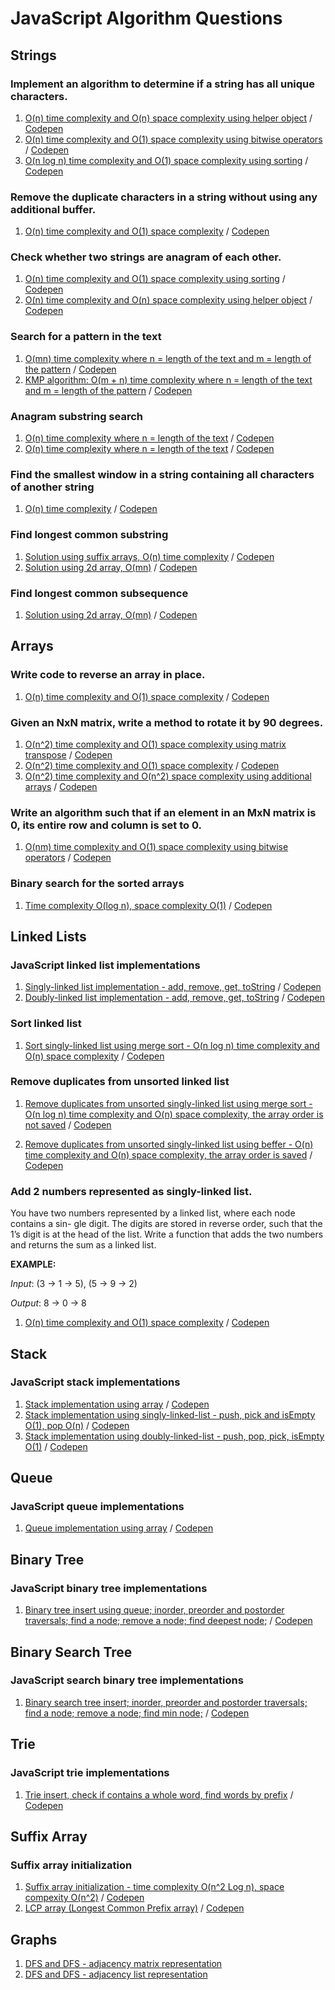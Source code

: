 # JavaScript Algorithm Questions

## Strings

### Implement an algorithm to determine if a string has all unique characters.
  1. [O(n) time complexity and O(n) space complexity using helper object](https://github.com/1rosehip/JavaScript-Algorithm-Questions/blob/master/determine-if-a-string-has-all-unique-characters-1.js) / [Codepen](https://codepen.io/1rosehip/pen/KeyNYV)
  2. [O(n) time complexity and O(1) space complexity using bitwise operators](https://github.com/1rosehip/JavaScript-Algorithm-Questions/blob/master/determine-if-a-string-has-all-unique-characters-2.js) / [Codepen](https://codepen.io/1rosehip/pen/vrWgeq)
  3. [O(n log n) time complexity and O(1) space complexity using sorting](https://github.com/1rosehip/JavaScript-Algorithm-Questions/blob/master/determine-if-a-string-has-all-unique-characters-3.js) / [Codepen](https://codepen.io/1rosehip/pen/NzwoQK)

### Remove the duplicate characters in a string without using any additional buffer.
  1. [O(n) time complexity and O(1) space complexity](https://github.com/1rosehip/JavaScript-Algorithm-Questions/blob/master/remove-the-duplicate-character-in-a-string.js) / [Codepen](https://codepen.io/1rosehip/pen/ZRvzKE)

### Check whether two strings are anagram of each other.
  1. [O(n) time complexity and O(1) space complexity using sorting](https://github.com/1rosehip/JavaScript-Algorithm-Questions/blob/master/check-whether-two-strings-are-anagram-of-each-other.js) / [Codepen](https://codepen.io/1rosehip/pen/YvYzOb?editors=0011)
  2. [O(n) time complexity and O(n) space complexity using helper object](https://github.com/1rosehip/JavaScript-Algorithm-Questions/blob/master/check-whether-two-strings-are-anagram-of-each-other-2.js) / [Codepen](https://codepen.io/1rosehip/pen/zaprQO?editors=0011)
  
### Search for a pattern in the text  
  1. [O(mn) time complexity where n = length of the text and m = length of the pattern](https://github.com/1rosehip/JavaScript-Algorithm-Questions/blob/master/search-pattern-1.js) / [Codepen](https://codepen.io/1rosehip/pen/xJVqKq)
  2. [KMP algorithm: O(m + n) time complexity where n = length of the text and m = length of the pattern](https://github.com/1rosehip/JavaScript-Algorithm-Questions/blob/master/search-pattern-kmp.js) / [Codepen](https://codepen.io/1rosehip/pen/MByBZg)
 
### Anagram substring search 
  1. [O(n) time complexity where n = length of the text](https://github.com/1rosehip/JavaScript-Algorithm-Questions/blob/master/anagram-substring-search.js) / [Codepen](https://codepen.io/1rosehip/pen/BPKqeZ)
  2. [O(n) time complexity where n = length of the text](https://github.com/1rosehip/JavaScript-Algorithm-Questions/blob/master/anagram-substring-search-2.js) / [Codepen](https://codepen.io/1rosehip/pen/qyZzNE)

### Find the smallest window in a string containing all characters of another string
  1. [O(n) time complexity](https://github.com/1rosehip/JavaScript-Algorithm-Questions/blob/master/find-the-smallest-window-in-a-string-containing-all-characters-of-another-string.js) / [Codepen](https://codepen.io/1rosehip/pen/ZjOQmL)

### Find longest common substring 
  1. [Solution using suffix arrays, O(n) time complexity](https://github.com/1rosehip/JavaScript-Algorithm-Questions/blob/master/longest-common-substring.js) / [Codepen](https://codepen.io/1rosehip/pen/gjgQXO)
  2. [Solution using 2d array, O(mn)](https://github.com/1rosehip/JavaScript-Algorithm-Questions/blob/master/longest-common-substring-2.js) / [Codepen](https://codepen.io/1rosehip/pen/gjgQXO)

### Find longest common subsequence
  1. [Solution using 2d array, O(mn)](https://github.com/1rosehip/JavaScript-Algorithm-Questions/blob/master/longest%20common-subsequence.js) / [Codepen](https://codepen.io/1rosehip/pen/EpWabB)
  
  
## Arrays  
  
### Write code to reverse an array in place.
  1. [O(n) time complexity and O(1) space complexity](https://github.com/1rosehip/JavaScript-Algorithm-Questions/blob/master/longest-common-substring.js) / [Codepen](https://codepen.io/1rosehip/pen/gjgQXO)
 
### Given an NxN matrix, write a method to rotate it by 90 degrees.
  1. [O(n^2) time complexity and O(1) space complexity using matrix transpose](https://github.com/1rosehip/JavaScript-Algorithm-Questions/blob/master/rotate-matrix-90-deg.js) / [Codepen](https://codepen.io/1rosehip/pen/ZRoENO)
  2. [O(n^2) time complexity and O(1) space complexity](https://github.com/1rosehip/JavaScript-Algorithm-Questions/blob/master/rotate-matrix-90-deg-2.js) / [Codepen](https://codepen.io/1rosehip/pen/bKMdNq)
  3. [O(n^2) time complexity and O(n^2) space complexity using additional arrays](https://github.com/1rosehip/JavaScript-Algorithm-Questions/blob/master/rotate-matrix-90-deg-3.js) / [Codepen](https://codepen.io/1rosehip/pen/JZvyGM)
  
### Write an algorithm such that if an element in an MxN matrix is 0, its entire row and column is set to 0.
  1. [O(nm) time complexity and O(1) space complexity using bitwise operators](https://github.com/1rosehip/JavaScript-Algorithm-Questions/blob/master/if-element-in-mn-matrix-0-entire-row-and-column-0.js) / [Codepen](https://codepen.io/1rosehip/pen/vrjwzG?editors=0011)
  
### Binary search for the sorted arrays  
  1. [Time complexity O(log n), space complexity	O(1)](https://github.com/1rosehip/JavaScript-Algorithm-Questions/blob/master/binary-search.js) / [Codepen](https://codepen.io/1rosehip/pen/ZjYyGB)

## Linked Lists  

### JavaScript linked list implementations
  1. [Singly-linked list implementation - add, remove, get, toString](https://github.com/1rosehip/JavaScript-Algorithm-Questions/blob/master/singly-linked-list.js) / [Codepen](https://codepen.io/1rosehip/pen/NzMQZr?editors=1111)  
  2. [Doubly-linked list implementation - add, remove, get, toString](https://github.com/1rosehip/JavaScript-Algorithm-Questions/blob/master/doubly-linked-list.js) / [Codepen](https://codepen.io/1rosehip/pen/GGGrZE) 
  
### Sort linked list
  1. [Sort singly-linked list using merge sort - O(n log n) time complexity and O(n) space complexity](https://github.com/1rosehip/JavaScript-Algorithm-Questions/blob/master/singly-linked-list-merge-sort.js) / [Codepen](https://codepen.io/1rosehip/pen/jKKyzd)  
  
### Remove duplicates from unsorted linked list  
  1. [Remove duplicates from unsorted singly-linked list using merge sort - O(n log n) time complexity and O(n) space complexity, the array order is not saved](https://github.com/1rosehip/JavaScript-Algorithm-Questions/blob/master/singly-linked-list-remove-duplicates.js) / [Codepen](https://codepen.io/1rosehip/pen/gKKyxQ)  
  
  2. [Remove duplicates from unsorted singly-linked list using beffer - O(n) time complexity and O(n) space complexity, the array order is saved](https://github.com/1rosehip/JavaScript-Algorithm-Questions/blob/master/singly-linked-list-remove-duplicates-2.js) / [Codepen](https://codepen.io/1rosehip/pen/XYYQqM)  
  
### Add 2 numbers represented as singly-linked list.
You have two numbers represented by a linked list, where each node contains a sin- gle digit. The digits are stored in reverse order, such that the 1’s digit is at the head of the list. Write a function that adds the two numbers and returns the sum as a linked list.

**EXAMPLE:**

*Input*: (3 -> 1 -> 5), (5 -> 9 -> 2)

*Output*: 8 -> 0 -> 8


  1. [O(n) time complexity and O(1) space complexity](https://github.com/1rosehip/JavaScript-Algorithm-Questions/blob/master/add-2-numbers-represented-as-linked-list.js) / [Codepen](https://codepen.io/1rosehip/pen/JZBRwM?editors=1011)  
  
## Stack

### JavaScript stack implementations
  1. [Stack implementation using array](https://github.com/1rosehip/JavaScript-Algorithm-Questions/blob/master/stack-1.js) / [Codepen](https://codepen.io/1rosehip/pen/RJYrjQ)  
  2. [Stack implementation using singly-linked-list - push, pick and isEmpty O(1), pop O(n)](https://github.com/1rosehip/JavaScript-Algorithm-Questions/blob/master/stack-2.js) / [Codepen](https://codepen.io/1rosehip/pen/Kexzrm)  
  3. [Stack implementation using doubly-linked-list - push, pop, pick, isEmpty O(1)](https://github.com/1rosehip/JavaScript-Algorithm-Questions/blob/master/stack-3.js) / [Codepen](https://codepen.io/1rosehip/pen/QxVEJx)  
  
## Queue

### JavaScript queue implementations
  1. [Queue implementation using array](https://github.com/1rosehip/JavaScript-Algorithm-Questions/blob/master/queue-1.js) / [Codepen](https://codepen.io/1rosehip/pen/xzyJme)  
  
## Binary Tree

### JavaScript binary tree implementations
  1. [Binary tree insert using queue; inorder, preorder and postorder traversals; find a node; remove a node; find deepest node;](https://github.com/1rosehip/JavaScript-Algorithm-Questions/blob/master/btree-1.js) / [Codepen](https://codepen.io/1rosehip/pen/WyPpxR)    
  
## Binary Search Tree

### JavaScript search binary tree implementations
  1. [Binary search tree insert; inorder, preorder and postorder traversals; find a node; remove a node; find min node;](https://github.com/1rosehip/JavaScript-Algorithm-Questions/blob/master/bst-1.js) / [Codepen](https://codepen.io/1rosehip/pen/GGaVRd)      
  
## Trie

### JavaScript trie implementations
  1. [Trie insert, check if contains a whole word, find words by prefix](https://github.com/1rosehip/JavaScript-Algorithm-Questions/blob/master/trie-1.js) / [Codepen](https://codepen.io/1rosehip/pen/XYvEZO)    
  
## Suffix Array

### Suffix array initialization
  1. [Suffix array initialization - time complexity O(n^2 Log n), space compexity O(n^2)](https://github.com/1rosehip/JavaScript-Algorithm-Questions/blob/master/suffix-array-build.js) / [Codepen](https://codepen.io/1rosehip/pen/YvmvQR)    
  2. [LCP array (Longest Common Prefix array)](https://github.com/1rosehip/JavaScript-Algorithm-Questions/blob/master/lcp-array.js) / [Codepen](https://codepen.io/1rosehip/pen/xJgQaQ)   
  
## Graphs
  1. [DFS and DFS - adjacency matrix representation](https://github.com/1rosehip/JavaScript-Algorithm-Questions/blob/master/dfs-bfs-matrix.js)    
  2. [DFS and DFS - adjacency list representation](https://github.com/1rosehip/JavaScript-Algorithm-Questions/blob/master/dfs-bfs-list.js)   
